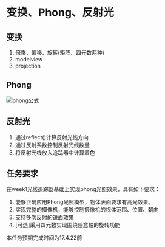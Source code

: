 # 变换、Phong、反射光

## 变换
1. 倍乘、偏移、旋转(矩阵、四元数两种)
2. modelview
3. projection

## Phong

![phong公式](https://imgsa.baidu.com/baike/c0%3Dbaike60%2C5%2C5%2C60%2C20/sign=efb5a91f550fd9f9b41a5d3b4444bf4f/94cad1c8a786c9177b73d45acd3d70cf3bc75764.jpg)

## 反射光

1. 通过reflect()计算反射光线方向
2. 通过反射系数控制反射光线数量
2. 将反射光线放入追踪器中计算着色

## 任务要求

在week1光线追踪器基础上实现phong光照效果，具有如下要求：

1. 能够正确应用Phong光照模型，物体表面要求有高光效果。
2. 实现完整的摄像机，能够控制摄像机的视体范围、位置、朝向
3. 支持多次反射的镜面效果
4. [可选]采用四元数实现围绕任意轴的旋转功能

本任务预期完成时间为17.4.22前
